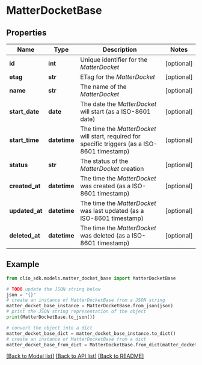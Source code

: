 # MatterDocketBase


## Properties

Name | Type | Description | Notes
------------ | ------------- | ------------- | -------------
**id** | **int** | Unique identifier for the *MatterDocket* | [optional] 
**etag** | **str** | ETag for the *MatterDocket* | [optional] 
**name** | **str** | The name of the *MatterDocket* | [optional] 
**start_date** | **date** | The date the *MatterDocket* will start (as a ISO-8601 date) | [optional] 
**start_time** | **datetime** | The time the *MatterDocket* will start, required for specific triggers (as a ISO-8601 timestamp) | [optional] 
**status** | **str** | The status of the *MatterDocket* creation | [optional] 
**created_at** | **datetime** | The time the *MatterDocket* was created (as a ISO-8601 timestamp) | [optional] 
**updated_at** | **datetime** | The time the *MatterDocket* was last updated (as a ISO-8601 timestamp) | [optional] 
**deleted_at** | **datetime** | The time the *MatterDocket* was deleted (as a ISO-8601 timestamp) | [optional] 

## Example

```python
from clio_sdk.models.matter_docket_base import MatterDocketBase

# TODO update the JSON string below
json = "{}"
# create an instance of MatterDocketBase from a JSON string
matter_docket_base_instance = MatterDocketBase.from_json(json)
# print the JSON string representation of the object
print(MatterDocketBase.to_json())

# convert the object into a dict
matter_docket_base_dict = matter_docket_base_instance.to_dict()
# create an instance of MatterDocketBase from a dict
matter_docket_base_from_dict = MatterDocketBase.from_dict(matter_docket_base_dict)
```
[[Back to Model list]](../README.md#documentation-for-models) [[Back to API list]](../README.md#documentation-for-api-endpoints) [[Back to README]](../README.md)



